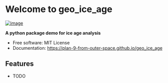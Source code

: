 # Welcome to geo_ice_age


[![image](https://img.shields.io/pypi/v/geo_ice_age.svg)](https://pypi.python.org/pypi/geo_ice_age)


**A python package demo for ice age analysis**


-   Free software: MIT License
-   Documentation: <https://plan-9-from-outer-space.github.io/geo_ice_age>
    

## Features

-   TODO
